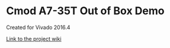 # Cmod A7-35T Out of Box Demo <!-- Replace this line with the project name -->
Created for Vivado 2016.4

[Link to the project wiki](https://reference.digilentinc.com/learn/programmable-logic/tutorials/cmod-a7-user-demo/start)

